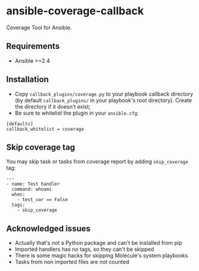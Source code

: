 # ansible-coverage-callback

Coverage Tool for Ansible.

## Requirements

* Ansible >=2.4

## Installation

* Copy `callback_plugins/coverage.py` to your playbook callback directory (by default `callback_plugins/` in your playbook's root directory). Create the directory if it doesn't exist;
* Be sure to whitelist the plugin in your `ansible.cfg`:

```
[defaults]
callback_whitelist = coverage
```

## Skip coverage tag

You may skip task or tasks from coverage report by adding `skip_coverage` tag:

```
---
- name: Test handler
  command: whoami
  when:
    - test_var == False
  tags:
    - skip_coverage
```

## Acknowledged issues

* Actually that's not a Python package and can't be installed from pip
* Imported handlers has no tags, so they can't be skipped
* There is some magic hacks for skipping Molecule's system playbooks
* Tasks from non imported files are not counted
